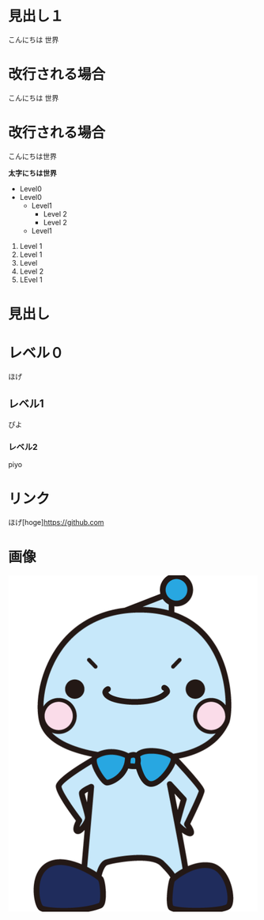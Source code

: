 # 見出し１
こんにちは
世界
# 改行される場合
こんにちは
世界
# 改行される場合   
こんにちは世界

**太字にちは世界**

- Level0
- Level0
  - Level1
    - Level 2
    - Level 2   
  - Level1
  
1. Level 1
2. Level 1
3. Level
4. Level 2
5. LEvel 1

# 見出し
# レベル０
ほげ
## レベル1
ぴよ

### レベル2
piyo

# リンク
ほげ[hoge]https://github.com

# 画像
![jyobijyobi](./s-jyobijyobi.png)